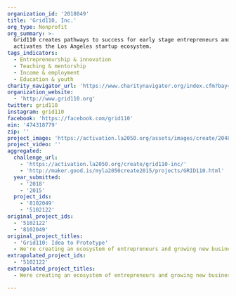 ```yaml
---
organization_id: '2018049'
title: 'Grid110, Inc.'
org_type: Nonprofit
org_summary: >-
  Grid110 creates pathways to success for early stage entrepreneurs and
  activates the Los Angeles startup ecosystem.
tags_indicators:
  - Entrepreneurship & innovation
  - Teaching & mentorship
  - Income & employment
  - Education & youth
charity_navigator_url: 'https://www.charitynavigator.org/index.cfm?bay=search.profile&ein=474318779'
organization_website:
  - 'http://www.grid110.org'
twitter: grid110
instagram: grid110
facebook: 'https://facebook.com/grid110'
ein: '474318779'
zip: ''
project_image: 'https://activation.la2050.org/assets/images/create/2048-wide/grid110-inc.jpg'
project_video: ''
aggregated:
  challenge_url:
    - 'https://activation.la2050.org/create/grid110-inc/'
    - 'http://maker.good.is/myla2050create2015/projects/GRID110.html'
  year_submitted:
    - '2018'
    - '2015'
  project_ids:
    - '8102049'
    - '5102122'
original_project_ids:
  - '5102122'
  - '8102049'
original_project_titles:
  - 'Grid110: Idea to Prototype'
  - We're creating an ecosystem of entrepreneurs and growing new businesses.
extrapolated_project_ids:
  - '5102122'
extrapolated_project_titles:
  - Were creating an ecosystem of entrepreneurs and growing new businesses.

---
```

